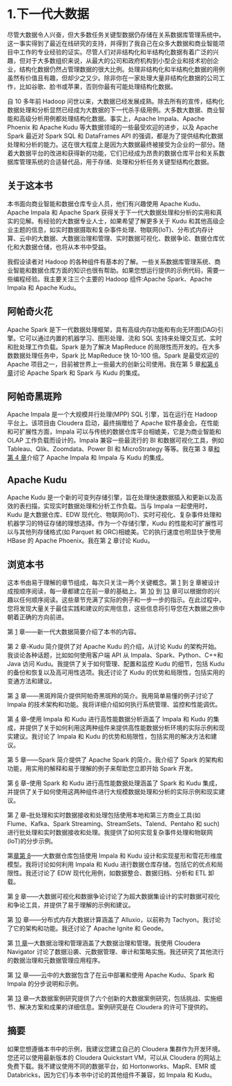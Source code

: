 # 1.下一代大数据

尽管大数据令人兴奋，但大多数任务关键型数据仍存储在关系数据库管理系统中。这一事实得到了最近在线研究的支持，并得到了我自己在众多大数据和商业智能项目中工作的专业经验的证实。尽管人们对非结构化和半结构化数据有着广泛的兴趣，但对于大多数组织来说，从最大的公司和政府机构到小型企业和技术初创企业，结构化数据仍然占管理数据的很大比例。处理非结构化和半结构化数据的用例虽然有价值且有趣，但却少之又少。除非你在一家处理大量非结构化数据的公司工作，比如谷歌、脸书或苹果，否则你最有可能处理结构化数据。

自 10 多年前 Hadoop 问世以来，大数据已经发展成熟。除去所有的宣传，结构化数据处理和分析显然已经成为大数据的下一代杀手级用例。大多数大数据、商业智能和高级分析用例都处理结构化数据。事实上，Apache Impala、Apache Phoenix 和 Apache Kudu 等大数据领域的一些最受欢迎的进步，以及 Apache Spark 最近对 Spark SQL 和 DataFrames API 的强调，都是为了提供结构化数据处理和分析的能力。这在很大程度上是因为大数据最终被接受为企业的一部分。随着大数据平台的改进和获得新的功能，它们已经成为昂贵的数据仓库平台和关系数据库管理系统的合适替代品，用于存储、处理和分析任务关键型结构化数据。

## 关于这本书

本书面向商业智能和数据仓库专业人员，他们有兴趣使用 Apache Kudu、Apache Impala 和 Apache Spark 获得关于下一代大数据处理和分析的实用和真实的见解。有经验的大数据专业人士，如果希望了解更多关于 Kudu 和其他高级企业主题的信息，如实时数据摄取和复杂事件处理、物联网(IoT)、分布式内存计算、云中的大数据、大数据治理和管理、实时数据可视化、数据争论、数据仓库优化和大数据仓储，也将从本书中受益。

我假设读者对 Hadoop 的各种组件有基本的了解。一些关系数据库管理系统、商业智能和数据仓库方面的知识也很有帮助。如果您想运行提供的示例代码，需要一些编程经验。我主要关注三个主要的 Hadoop 组件:Apache Spark、Apache Impala 和 Apache Kudu。

## 阿帕奇火花

Apache Spark 是下一代数据处理框架，具有高级内存功能和有向无环图(DAG)引擎。它可以通过内置的机器学习、图形处理、流和 SQL 支持来处理交互式、实时和批处理工作负载。Spark 是为了解决 MapReduce 的局限性而开发的。在大多数数据处理任务中，Spark 比 MapReduce 快 10-100 倍。Spark 是最受欢迎的 Apache 项目之一，目前被世界上一些最大的创新公司使用。我在第 5 章[和第 6 章](05.html)讨论 Apache Spark 和 Spark 与 Kudu 的集成。

## 阿帕奇黑斑羚

Apache Impala 是一个大规模并行处理(MPP) SQL 引擎，旨在运行在 Hadoop 平台上。该项目由 Cloudera 启动，最终捐赠给了 Apache 软件基金会。在性能和可扩展性方面，Impala 可以与传统的数据仓库平台相媲美，它是为商业智能和 OLAP 工作负载而设计的。Impala 兼容一些最流行的 BI 和数据可视化工具，例如 Tableau、Qlik、Zoomdata、Power BI 和 MicroStrategy 等等。我在第 3 章[和第 4 章](03.html)介绍了 Apache Impala 和 Impala 与 Kudu 的集成。

## Apache Kudu

Apache Kudu 是一个新的可变列存储引擎，旨在处理快速数据插入和更新以及高效的表扫描，实现实时数据处理和分析工作负载。当与 Impala 一起使用时，Kudu 是大数据仓库、EDW 现代化、物联网(IoT)、实时可视化、复杂事件处理和机器学习的特征存储的理想选择。作为一个存储引擎，Kudu 的性能和可扩展性可以与其他列存储格式(如 Parquet 和 ORC)相媲美。它的执行速度也明显快于使用 HBase 的 Apache Phoenix。我在第 [2](02.html) 章讨论 Kudu。

## 浏览本书

这本书由易于理解的章节组成，每次只关注一两个关键概念。第 [1](01.html) 到 [9](09.html) 章被设计成按顺序阅读，每一章都建立在前一章的基础上。第 [10](10.html) 到 [13](13.html) 章可以根据你的兴趣以任何顺序阅读。这些章节充满了实际的例子和一步一步的指示。在此过程中，您将发现大量关于最佳实践和建议的实用信息，这些信息将引导您在大数据之旅中朝着正确的方向前进。

第 [1](01.html) 章——新一代大数据简要介绍了本书的内容。

第 2 章-Kudu 简介提供了对 Apache Kudu 的介绍，从讨论 Kudu 的架构开始。我谈论各种话题，比如如何使用客户端 API 从 Impala、Spark、Python、C++和 Java 访问 Kudu。我提供了关于如何管理、配置和监控 Kudu 的细节，包括 Kudu 的备份和恢复以及高可用性选项。我还讨论了 Kudu 的优势和局限性，包括实用的变通方法和建议。

第 [3](03.html) 章——黑斑羚简介提供阿帕奇黑斑羚的简介。我用简单易懂的例子讨论了 Impala 的技术架构和功能。我将详细介绍如何执行系统管理、监控和性能调优。

第 [4](04.html) 章–使用 Impala 和 Kudu 进行高性能数据分析涵盖了 Impala 和 Kudu 的集成，并提供了关于如何利用这两种组件来提供高性能数据分析环境的实际示例和现实建议。我讨论了 Impala 和 Kudu 的优势和局限性，包括实用的解决方法和建议。

第 5 章——Spark 简介提供了 Apache Spark 的简介。我介绍了 Spark 的架构和功能，用实用的解释和易于理解的例子来帮助您立即开始 Spark 开发。

第 [6](06.html) 章–使用 Spark 和 Kudu 进行高性能数据处理涵盖了 Spark 和 Kudu 集成，并提供了关于如何使用这两种组件进行大规模数据处理和分析的实际示例和现实建议。

第 [7](07.html) 章–批处理和实时数据接收和处理包括使用本地和第三方商业工具(如 Flume、Kafka、Spark Streaming、StreamSets、Talend、Pentaho 和 such)进行批处理和实时数据接收和处理。我提供了如何实现复杂事件处理和物联网(IoT)的分步示例。

第[章第 8](08.html)——大数据仓库包括使用 Impala 和 Kudu 设计和实现星形和雪花形维度模型。我将讨论如何利用 Impala 和 Kudu 进行数据仓库存储，包括它的优点和局限性。我还讨论了 EDW 现代化用例，如数据整合、数据归档、分析和 ETL 卸载。

第 [9](09.html) 章——大数据可视化和数据争论讨论了为超大数据集设计的实时数据可视化和争论工具，并提供了易于理解的示例和建议。

第 [10](10.html) 章——分布式内存大数据计算涵盖了 Alluxio，以前称为 Tachyon。我讨论了它的架构和功能。我还讨论了 Apache Ignite 和 Geode。

第 [11 章](11.html)—大数据治理和管理涵盖了大数据治理和管理。我使用 Cloudera Navigator 讨论了数据沿袭、元数据管理、审计和策略实施。我还研究了其他流行的数据治理和元数据管理应用程序。

第 [12](12.html) 章——云中的大数据包含了在云中部署和使用 Apache Kudu、Spark 和 Impala 的分步说明和示例。

第 [13](13.html) 章—大数据案例研究提供了六个创新的大数据案例研究，包括挑战、实施细节、解决方案和成果的详细信息。案例研究是在 Cloudera 的许可下提供的。

## 摘要

如果您想遵循本书中的示例，我建议您建立自己的 Cloudera 集群作为开发环境。您还可以使用最新版本的 Cloudera Quickstart VM，可以从 Cloudera 的网站上免费下载。我不建议使用不同的数据平台，如 Hortonworks、MapR、EMR 或 Databricks，因为它们与本书中讨论的其他组件不兼容，如 Impala 和 Kudu。